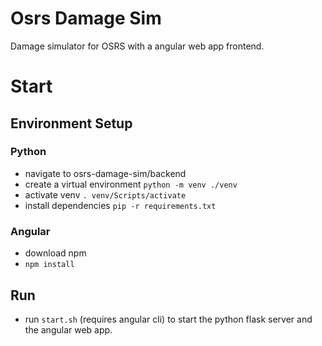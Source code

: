 # Osrs Damage Sim
Damage simulator for OSRS with a angular web app frontend.

# Start

## Environment Setup
### Python
- navigate to osrs-damage-sim/backend
- create a virtual environment `python -m venv ./venv`
- activate venv `. venv/Scripts/activate`
- install dependencies `pip -r requirements.txt`

### Angular
- download npm
- `npm install`

## Run
- run `start.sh` (requires angular cli) to start the python flask server and the angular web app.
